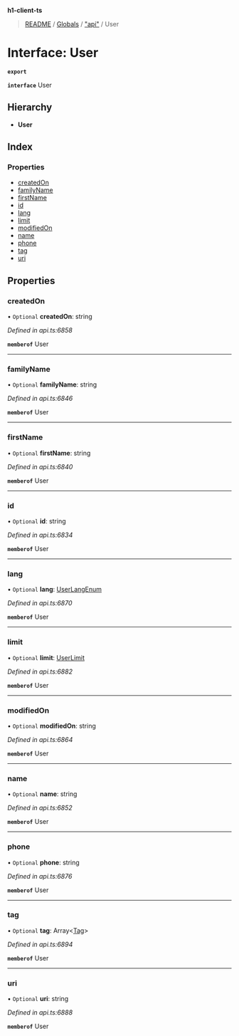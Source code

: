 **h1-client-ts**

> [README](../README.md) / [Globals](../globals.md) / ["api"](../modules/_api_.md) / User

# Interface: User

**`export`** 

**`interface`** User

## Hierarchy

* **User**

## Index

### Properties

* [createdOn](_api_.user.md#createdon)
* [familyName](_api_.user.md#familyname)
* [firstName](_api_.user.md#firstname)
* [id](_api_.user.md#id)
* [lang](_api_.user.md#lang)
* [limit](_api_.user.md#limit)
* [modifiedOn](_api_.user.md#modifiedon)
* [name](_api_.user.md#name)
* [phone](_api_.user.md#phone)
* [tag](_api_.user.md#tag)
* [uri](_api_.user.md#uri)

## Properties

### createdOn

• `Optional` **createdOn**: string

*Defined in api.ts:6858*

**`memberof`** User

___

### familyName

• `Optional` **familyName**: string

*Defined in api.ts:6846*

**`memberof`** User

___

### firstName

• `Optional` **firstName**: string

*Defined in api.ts:6840*

**`memberof`** User

___

### id

• `Optional` **id**: string

*Defined in api.ts:6834*

**`memberof`** User

___

### lang

• `Optional` **lang**: [UserLangEnum](../enums/_api_.userlangenum.md)

*Defined in api.ts:6870*

**`memberof`** User

___

### limit

• `Optional` **limit**: [UserLimit](_api_.userlimit.md)

*Defined in api.ts:6882*

**`memberof`** User

___

### modifiedOn

• `Optional` **modifiedOn**: string

*Defined in api.ts:6864*

**`memberof`** User

___

### name

• `Optional` **name**: string

*Defined in api.ts:6852*

**`memberof`** User

___

### phone

• `Optional` **phone**: string

*Defined in api.ts:6876*

**`memberof`** User

___

### tag

• `Optional` **tag**: Array\<[Tag](_api_.tag.md)>

*Defined in api.ts:6894*

**`memberof`** User

___

### uri

• `Optional` **uri**: string

*Defined in api.ts:6888*

**`memberof`** User
